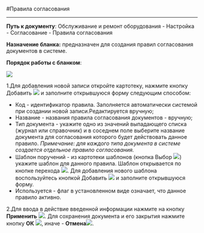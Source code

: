 ﻿#Правила согласования

----------

**Путь к документу**: Обслуживание и ремонт оборудования - Настройка - Согласование - Правила согласования

**Назначение бланка:**  предназначен для создания правил согласования документов в системе.

**Порядок работы с бланком**:

![](topic:Repair.Repair.AddFiles.Screenshot_1771.jpg) 

1.Для добавления новой записи откройте картотеку, нажмите кнопку Добавить  ![](topic:Repair.Repair.AddFiles.Btn_Add.png) и заполните открывшуюся форму следующим способом:

- Код - идентификатор правила. Заполняется автоматически системой при создании новой записи.Редактируется вручную;
- Название - названия правила согласования документов - вручную;
- Тип документа - укажите одно из значений выпадающего списка (журнал или справочник) и в соседнем поле выберите название документа для согласования которого будет действовать данное правило. *Примечание: для каждого типа документа в системе создается отдельное правило согласования.*
- Шаблон поручений - из картотеки шаблонов (кнопка Выбор ![](topic:Repair.Repair.AddFiles.Btn_select.png)) укажите шаблон для данного правила. Шаблон открывается по кнопке перехода ![](topic:Repair.Repair.AddFiles.Btn_go.png). Для добавления нового шаблона воспользуйтесь кнопкой Добавить  ![](topic:Repair.Repair.AddFiles.Btn_Add.png) и заполните открывшуюся форму.
- Используется - флаг в установленном виде означает, что данное правило активно.

2.Для ввода в действие введенной информации нажмите на кнопку **Применить** ![](topic:Repair.Repair.AddFiles.Btn_OK.png).
Для сохранения документа и его закрытия нажмите кнопку **ОК**
 ![](topic:Repair.Repair.AddFiles.Btn_Post.png), иначе  -  **Отмена**![](topic:Repair.Repair.AddFiles.BtnCloseCancel.png).